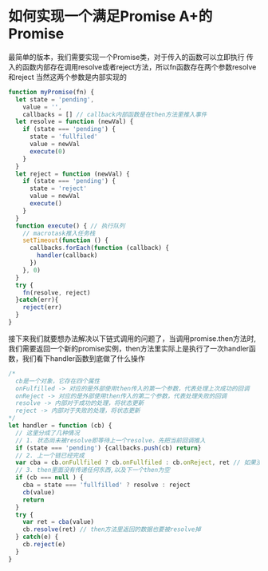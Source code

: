 # 如何实现一个满足Promise A+的Promise
最简单的版本，我们需要实现一个Promise类，对于传入的函数可以立即执行
传入的函数内部存在调用resolve或者reject方法，所以fn函数存在两个参数resolve和reject
当然这两个参数是内部实现的
```javascript
function myPromise(fn) {
  let state = 'pending',
    value = '',
    callbacks = [] // callback内部函数是在then方法里推入事件
  let resolve = function (newVal) {
    if (state === 'pending') {
      state = 'fullfiled'
      value = newVal
      execute(0)
    }
  }
  let reject = function (newVal) {
    if (state === 'pending') {
      state = 'reject'
      value = newVal
      execute()
    }
  }
  function execute() { // 执行队列
    // macrotask推入任务栈
    setTimeout(function () {
      callbacks.forEach(function (callback) {
        handler(callback)
      })
    }, 0)
  }
  try {
    fn(resolve, reject)
  }catch(err){
    reject(err)
  }
}
```
接下来我们就要想办法解决以下链式调用的问题了，当调用promise.then方法时,我们需要返回一个新的promise实例，then方法里实际上是执行了一次handler函数，我们看下handler函数到底做了什么操作
```javascript
/*
  cb是一个对象，它存在四个属性
  onFulfilled -> 对应的是外部使用then传入的第一个参数，代表处理上次成功的回调
  onReject -> 对应的是外部使用then传入的第二个参数，代表处理失败的回调
  resolve -> 内部对于成功的处理，将状态更新
  reject -> 内部对于失败的处理，将状态更新
*/
let handler = function (cb) {
  // 这里分成了几种情况
  // 1. 状态尚未被resolve即等待上一个resolve，先把当前回调推入
  if (state === 'pending') {callbacks.push(cb) return}
  // 2. 上一个链已经完成
  var cba = cb.onFullfiled ? cb.onFullfiled : cb.onReject, ret // 如果没有传入方法，则使用onReject方法，如果onReject方法也没有，通过try catch抛出异常并用reject接受
  // 3. then里面没有传递任何东西,以及下一个then为空
  if (cb === null ) {
    cba = state === 'fullfilled' ? resolve : reject
    cb(value)
    return
  }
  try {
    var ret = cba(value)
    cb.resolve(ret) // then方法里返回的数据也要被resolve掉
  } catch(e) {
    cb.reject(e)
  }
}
```
